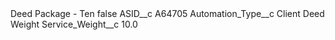 <?xml version="1.0" encoding="UTF-8"?>
<CustomMetadata xmlns="http://soap.sforce.com/2006/04/metadata" xmlns:xsi="http://www.w3.org/2001/XMLSchema-instance" xmlns:xsd="http://www.w3.org/2001/XMLSchema">
    <label>Deed Package - Ten</label>
    <protected>false</protected>
    <values>
        <field>ASID__c</field>
        <value xsi:type="xsd:string">A64705</value>
    </values>
    <values>
        <field>Automation_Type__c</field>
        <value xsi:type="xsd:string">Client Deed Weight</value>
    </values>
    <values>
        <field>Service_Weight__c</field>
        <value xsi:type="xsd:double">10.0</value>
    </values>
</CustomMetadata>
